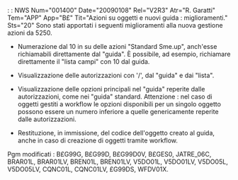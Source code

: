  :  : NWS Num="001400" Date="20090108" Rel="V2R3" Atr="R. Garatti" Tem="APP" App="B£" Tit="Azioni su oggetti e nuovi guida :  miglioramenti." Sts="20"
Sono stati apportati i seguenti miglioramenti alla nuova gestione azioni da 5250.

- Numerazione dal 10 in su delle azioni "Standard Sme.up", anch'esse richiamabili direttamente dal
"guida". È possibile, ad esempio, richiamare direttamente il "lista campi" con 10 dal guida.

- Visualizzazione delle autorizzazioni con '/', dal "guida" e dai "lista".

- Visualizzazione delle opzioni principali nel "guida" reperite dalle autorizzazioni, come nei
"guida" standard.
Attenzione :  nel caso di oggetti gestiti a workflow le opzioni disponibili per un singolo oggetto possono essere un numero inferiore a quelle genericamente reperite dalle autorizzazioni.

- Restituzione, in immissione, del codice dell'oggetto creato al guida, anche in caso di creazione
di oggetti tramite workflow.

Pgm modificati :  B£G99G, B£G99D, B£G99D0V, B£GES0, JATRE_06C, BRAR01L, BRAR01LV, BREN01L, BREN01LV,
V5DO01L, V5DO01LV, V5DO05L, V5DO05LV, CQNC01L, CQNC01LV, £G99DS, WFDV01X.
